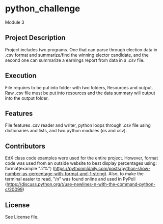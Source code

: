 # python_challenge
Module 3
## Project Description
Project includes two programs. One that can parse through election data in .csv format and summarize/find the winning elector candidate, and the second one can summarize a earnings report from data in a .csv file.
## Execution
File requires to be put into folder with two folders, Resources and output. Raw .csv file must be put into resources and the data summary will output into the output folder. 
## Features
File features .csv reader and writer, python loops through .csv file using dictionaries and lists, and two python modules (os and csv). 
## Contributors
EdX class code examples were used for the entire project. However, format code was used from an outside website to best display percentages using: format(example ".2%") (https://pythonmldaily.com/posts/python-show-number-as-percentage-with-format-and-f-string). 
Also, to make the terminal easier to read, "/n" was found online and used in PyPoll (https://discuss.python.org/t/use-newlines-n-with-the-command-python-c/20099)
## License
See License file.
